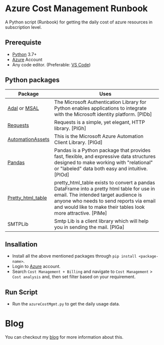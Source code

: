 # Azure Cost Management Runbook

A Python script (Runbook) for getting the daily cost of azure resources in subscription level.

## Prerequiste

- [Python](https://www.python.org/downloads/) 3.7+
- [Azure](https://portal.azure.com/#home) Account
- Any code editor. (Preferable: [VS Code](https://code.visualstudio.com/download))

## Python packages

| Package | Uses |
| ------ | ------ |
| [Adal](https://pypi.org/project/adal/) or [MSAL](https://pypi.org/project/msal/) | The Microsoft Authentication Library for Python enables applications to integrate with the Microsoft identity platform. [PlDb] |
| [Requests](https://pypi.org/project/requests/) | Requests is a simple, yet elegant, HTTP library. [PlGh] |
| [AutomationAssets](https://pypi.org/project/azure-mgmt-automation/) | This is the Microsoft Azure Automation Client Library. [PlGd] |
| [Pandas](https://pypi.org/project/pandas/) | Pandas is a Python package that provides fast, flexible, and expressive data structures designed to make working with "relational" or      "labeled" data both easy and intuitive. [PlOd] |
| [Pretty_html_table](https://pypi.org/project/pretty-html-table/) | pretty_html_table exists to convert a pandas DataFrame into a pretty html table for use in email. The intended target audience is anyone who needs to send reports via email and would like to make their tables look more attractive. [PlMe] |
| SMTPLib | Smtp Lib is a client library which will help you in sending the mail. [PlGa] |

## Insallation

- Install all the above mentioned packages through `pip install <package-name>`.
- Login to [Azure](https://portal.azure.com/#home) account.
- Search `Cost Management + Billing` and navigate to `Cost Management` > `Cost analysis` and, then set filter based on your requirement.

## Run Script

- Run the `azureCostMgmt.py` to get the daily usage data. 

# Blog

You can checkout my [blog](https://medium.com/@cprasad1512) for more information about this.
